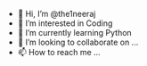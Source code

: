 - 👋 Hi, I’m @the1neeraj
- 👀 I’m interested in Coding
- 🌱 I’m currently learning Python 
- 💞️ I’m looking to collaborate on ...
- 📫 How to reach me ...

<!---
the1neeraj/the1neeraj is a ✨ special ✨ repository because its `README.md` (this file) appears on your GitHub profile.
You can click the Preview link to take a look at your changes.
--->
